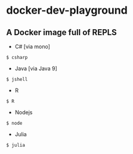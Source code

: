 # docker-dev-playground

## A Docker image full of REPLS

- C# [via mono]

```
$ csharp
```

- Java [via Java 9]

```
$ jshell
```

- R

```
$ R
```

- Nodejs

```
$ node
```

- Julia

```
$ julia
```
